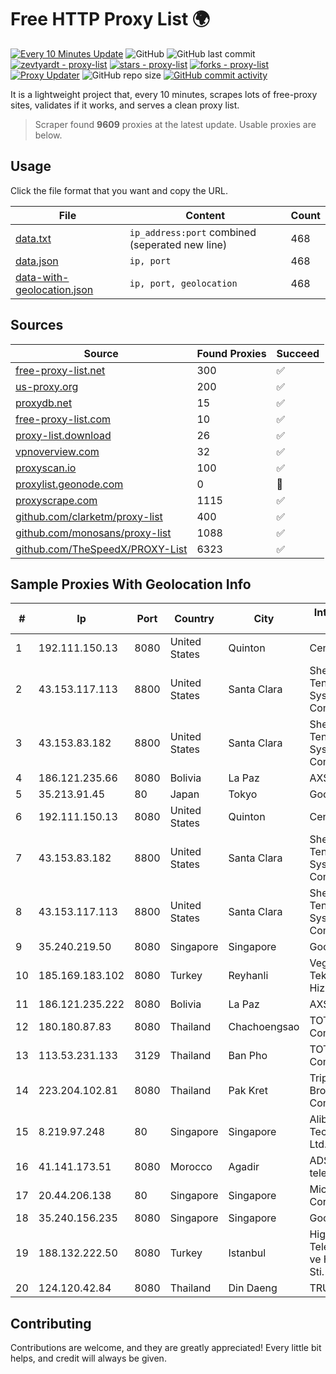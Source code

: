 
# Free HTTP Proxy List 🌍

[![Every 10 Minutes Update](https://github.com/mertguvencli/http-proxy-list/actions/workflows/main.yml/badge.svg?branch=main)](https://github.com/mertguvencli/http-proxy-list/actions/workflows/main.yml)
![GitHub](https://img.shields.io/github/license/mertguvencli/http-proxy-list)
![GitHub last commit](https://img.shields.io/github/last-commit/mertguvencli/http-proxy-list)
[![zevtyardt - proxy-list](https://img.shields.io/static/v1?label=zevtyardt&message=proxy-list&color=blue&logo=github)](https://github.com/zevtyardt/proxy-list "Go to GitHub repo")
[![stars - proxy-list](https://img.shields.io/github/stars/zevtyardt/proxy-list?style=social)](https://github.com/zevtyardt/proxy-list)
[![forks - proxy-list](https://img.shields.io/github/forks/zevtyardt/proxy-list?style=social)](https://github.com/zevtyardt/proxy-list)
[![Proxy Updater](https://github.com/zevtyardt/proxy-list/workflows/Proxy%20Updater/badge.svg)](https://github.com/zevtyardt/proxy-list/actions?query=workflow:"Proxy+Updater")
![GitHub repo size](https://img.shields.io/github/repo-size/zevtyardt/proxy-list)
[![GitHub commit activity](https://img.shields.io/github/commit-activity/m/zevtyardt/proxy-list?logo=commits)](https://github.com/zevtyardt/proxy-list/commits/main)

It is a lightweight project that, every 10 minutes, scrapes lots of free-proxy sites, validates if it works, and serves a clean proxy list.

> Scraper found **9609** proxies at the latest update. Usable proxies are below.

## Usage

Click the file format that you want and copy the URL.

|File|Content|Count|
|----|-------|-----|
|[data.txt](https://raw.githubusercontent.com/mertguvencli/http-proxy-list/main/proxy-list/data.txt)|`ip_address:port` combined (seperated new line)|468|
|[data.json](https://raw.githubusercontent.com/mertguvencli/http-proxy-list/main/proxy-list/data.json)|`ip, port`|468|
|[data-with-geolocation.json](https://raw.githubusercontent.com/mertguvencli/http-proxy-list/main/proxy-list/data-with-geolocation.json)|`ip, port, geolocation`|468|

## Sources

|Source|Found Proxies|Succeed|
|------|-------------|-------|
|[free-proxy-list.net](https://free-proxy-list.net)|300|✅|
|[us-proxy.org](https://www.us-proxy.org)|200|✅|
|[proxydb.net](http://proxydb.net)|15|✅|
|[free-proxy-list.com](https://free-proxy-list.com/?page=&port=&type%5B%5D=http&type%5B%5D=https&up_time=0&search=Search)|10|✅|
|[proxy-list.download](https://www.proxy-list.download/HTTP)|26|✅|
|[vpnoverview.com](https://vpnoverview.com/privacy/anonymous-browsing/free-proxy-servers)|32|✅|
|[proxyscan.io](https://www.proxyscan.io)|100|✅|
|[proxylist.geonode.com](https://proxylist.geonode.com/api/proxy-list?limit=300&page=1&sort_by=lastChecked&sort_type=desc&protocols=http,https)|0|🚫|
|[proxyscrape.com](https://api.proxyscrape.com/v2/?request=displayproxies&protocol=http&timeout=10000&country=all&ssl=all&anonymity=all)|1115|✅|
|[github.com/clarketm/proxy-list](https://raw.githubusercontent.com/clarketm/proxy-list/master/proxy-list-raw.txt)|400|✅|
|[github.com/monosans/proxy-list](https://raw.githubusercontent.com/monosans/proxy-list/main/proxies/http.txt)|1088|✅|
|[github.com/TheSpeedX/PROXY-List](https://raw.githubusercontent.com/TheSpeedX/PROXY-List/master/http.txt)|6323|✅|


## Sample Proxies With Geolocation Info

|#|Ip|Port|Country|City|Internet Service Provider|
|-|--|----|-------|----|-------------------------|
|1|192.111.150.13|8080|United States|Quinton|Centrilogic|
|2|43.153.117.113|8800|United States|Santa Clara|Shenzhen Tencent Computer Systems Company Limited|
|3|43.153.83.182|8800|United States|Santa Clara|Shenzhen Tencent Computer Systems Company Limited|
|4|186.121.235.66|8080|Bolivia|La Paz|AXS Bolivia S. A.|
|5|35.213.91.45|80|Japan|Tokyo|Google LLC|
|6|192.111.150.13|8080|United States|Quinton|Centrilogic|
|7|43.153.83.182|8800|United States|Santa Clara|Shenzhen Tencent Computer Systems Company Limited|
|8|43.153.117.113|8800|United States|Santa Clara|Shenzhen Tencent Computer Systems Company Limited|
|9|35.240.219.50|8080|Singapore|Singapore|Google LLC|
|10|185.169.183.102|8080|Turkey|Reyhanli|Veganet Teknolojileri ve Hizmetleri LTD STI|
|11|186.121.235.222|8080|Bolivia|La Paz|AXS Bolivia S. A.|
|12|180.180.87.83|8080|Thailand|Chachoengsao|TOT Public Company Limited|
|13|113.53.231.133|3129|Thailand|Ban Pho|TOT Public Company Limited|
|14|223.204.102.81|8080|Thailand|Pak Kret|Triple T Broadband Public Company Limited|
|15|8.219.97.248|80|Singapore|Singapore|Alibaba (US) Technology Co., Ltd.|
|16|41.141.173.51|8080|Morocco|Agadir|ADSL Maroc telecom|
|17|20.44.206.138|80|Singapore|Singapore|Microsoft Corporation|
|18|35.240.156.235|8080|Singapore|Singapore|Google LLC|
|19|188.132.222.50|8080|Turkey|Istanbul|High Speed Telekomunikasyon ve Hab. Hiz. Ltd. Sti.|
|20|124.120.42.84|8080|Thailand|Din Daeng|TRUEBB|



## Contributing

Contributions are welcome, and they are greatly appreciated! Every
little bit helps, and credit will always be given.

